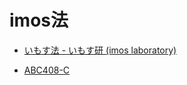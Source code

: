 # imos法

- [いもす法 - いもす研 (imos laboratory)](https://imoz.jp/algorithms/imos_method.html)

- [ABC408-C](../reflections/abc408)